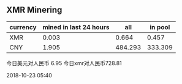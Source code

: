 ## XMR Minering

|currency|mined in last 24 hours|all|in pool|
|---|---|---|---|
|XMR|0.003|0.664|0.457|
|CNY|1.905|484.293|333.309|

今日美元对人民币 6.95	今日xmr对人民币728.81


2018-10-23 05:40